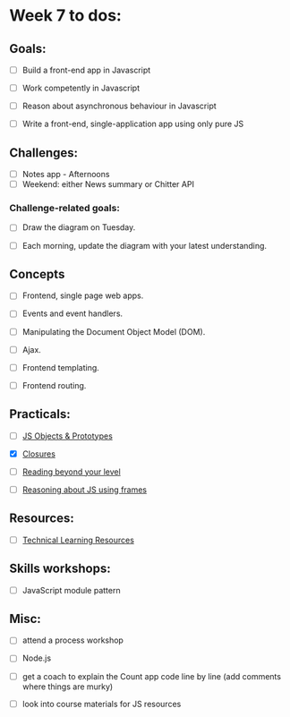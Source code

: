 # Week 7 to dos:

## Goals:

- [ ] Build a front-end app in Javascript
- [ ] Work competently in Javascript
- [ ] Reason about asynchronous behaviour in Javascript
- [ ] Write a front-end, single-application app using only pure JS


## Challenges:

- [ ] Notes app - Afternoons 
- [ ] Weekend: either News summary or Chitter API

### Challenge-related goals:

- [ ] Draw the diagram on Tuesday.
- [ ] Each morning, update the diagram with your latest understanding.


## Concepts
- [ ] Frontend, single page web apps.
- [ ] Events and event handlers.
- [ ] Manipulating the Document Object Model (DOM).
- [ ] Ajax.
- [ ] Frontend templating.
- [ ] Frontend routing.


## Practicals:

- [ ] [JS Objects & Prototypes](https://hackmd.io/nb1VZarCTGicD6dMOo43Ww)
- [x] [Closures](https://hackmd.io/cIFsMAqISHqVHN_-p9hY0Q)
- [ ] [Reading beyond your level](https://hackmd.io/F-pmnp3hRhePddmf3mnKGw)
- [ ] [Reasoning about JS using frames](https://hackmd.io/cnH7BqucQ7yzqnLiqmizXw)


## Resources:

- [ ] [Technical Learning Resources](https://airtable.com/shrfvOQf2zZNGUhk8/tblokmw6yNUO75ge6?blocks=hide)


## Skills workshops:

- [ ] JavaScript module pattern


## Misc:

- [ ] attend a process workshop 
- [ ] Node.js
- [ ] get a coach to explain the Count app code line by line (add comments where things are murky)
- [ ] look into course materials for JS resources

